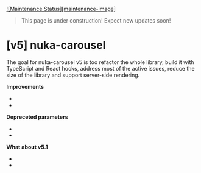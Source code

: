 [![Maintenance Status][maintenance-image]](#maintenance-status)

> This page is under construction! Expect new updates soon!

# [v5] nuka-carousel

The goal for nuka-carousel v5 is too refactor the whole library, build it with TypeScript and React hooks, address most of the active issues, reduce the size of the library and support server-side rendering.


**Improvements**

- 
- 


**Depreceted parameters**

-
-


**What about v5.1**

-
-

